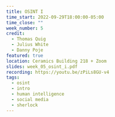 ```yaml
---
title: OSINT I
time_start: 2022-09-29T18:00:00-05:00
time_close: ""
week_number: 5
credit:
  - Thomas Quig
  - Julius White
  - Danny Poje
featured: true
location: Ceramics Building 218 + Zoom
slides: week_05_osint_i.pdf
recording: https://youtu.be/zPiLs8GU-v4
tags:
  - osint
  - intro
  - human intelligence
  - social media
  - sherlock
---
```


